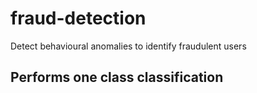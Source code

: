 # fraud-detection
Detect behavioural anomalies to identify fraudulent users

## Performs one class classification
